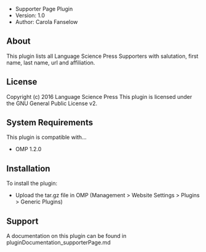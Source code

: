 - Supporter Page Plugin
- Version: 1.0
- Author: Carola Fanselow

About
-----
This plugin lists all Language Science Press Supporters with salutation, first name, last name, url and affiliation.

License
-------
Copyright (c) 2016 Language Science Press
This plugin is licensed under the GNU General Public License v2. 

System Requirements
-------------------
This plugin is compatible with...
 - OMP 1.2.0

Installation
------------
To install the plugin:
 - Upload the tar.gz file in OMP (Management > Website Settings > Plugins > Generic Plugins)

Support
---------------
A documentation on this plugin can be found in pluginDocumentation_supporterPage.md


